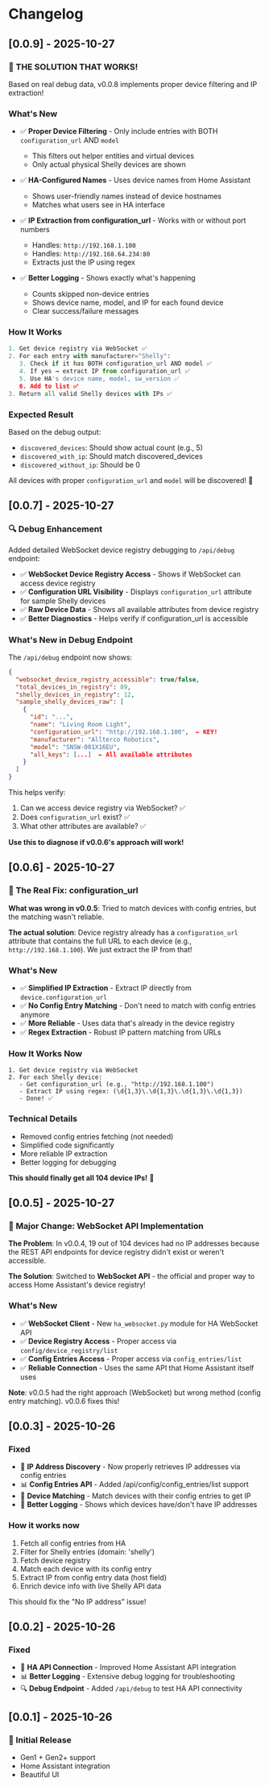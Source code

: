 # Changelog

## [0.0.9] - 2025-10-27

### 🎉 THE SOLUTION THAT WORKS!

Based on real debug data, v0.0.8 implements proper device filtering and IP extraction!

### What's New

- ✅ **Proper Device Filtering** - Only include entries with BOTH `configuration_url` AND `model`
  - This filters out helper entities and virtual devices
  - Only actual physical Shelly devices are shown
  
- ✅ **HA-Configured Names** - Uses device names from Home Assistant
  - Shows user-friendly names instead of device hostnames
  - Matches what users see in HA interface
  
- ✅ **IP Extraction from configuration_url** - Works with or without port numbers
  - Handles: `http://192.168.1.100`
  - Handles: `http://192.168.64.234:80`
  - Extracts just the IP using regex
  
- ✅ **Better Logging** - Shows exactly what's happening
  - Counts skipped non-device entries
  - Shows device name, model, and IP for each found device
  - Clear success/failure messages

### How It Works

```python
1. Get device registry via WebSocket ✅
2. For each entry with manufacturer="Shelly":
   3. Check if it has BOTH configuration_url AND model ✅
   4. If yes → extract IP from configuration_url ✅
   5. Use HA's device name, model, sw_version ✅
   6. Add to list ✅
3. Return all valid Shelly devices with IPs ✅
```

### Expected Result

Based on the debug output:
- `discovered_devices`: Should show actual count (e.g., 5)
- `discovered_with_ip`: Should match discovered_devices
- `discovered_without_ip`: Should be 0

All devices with proper `configuration_url` and `model` will be discovered! 🎉

## [0.0.7] - 2025-10-27

### 🔍 Debug Enhancement

Added detailed WebSocket device registry debugging to `/api/debug` endpoint:

- ✅ **WebSocket Device Registry Access** - Shows if WebSocket can access device registry
- ✅ **Configuration URL Visibility** - Displays `configuration_url` attribute for sample Shelly devices
- ✅ **Raw Device Data** - Shows all available attributes from device registry
- ✅ **Better Diagnostics** - Helps verify if configuration_url is accessible

### What's New in Debug Endpoint

The `/api/debug` endpoint now shows:
```json
{
  "websocket_device_registry_accessible": true/false,
  "total_devices_in_registry": 89,
  "shelly_devices_in_registry": 12,
  "sample_shelly_devices_raw": [
    {
      "id": "...",
      "name": "Living Room Light",
      "configuration_url": "http://192.168.1.100",  ← KEY!
      "manufacturer": "Allterco Robotics",
      "model": "SNSW-001X16EU",
      "all_keys": [...]  ← All available attributes
    }
  ]
}
```

This helps verify:
1. Can we access device registry via WebSocket? ✅
2. Does `configuration_url` exist? ✅
3. What other attributes are available? ✅

**Use this to diagnose if v0.0.6's approach will work!**

## [0.0.6] - 2025-10-27

### 🎯 The Real Fix: configuration_url

**What was wrong in v0.0.5**: Tried to match devices with config entries, but the matching wasn't reliable.

**The actual solution**: Device registry already has a `configuration_url` attribute that contains the full URL to each device (e.g., `http://192.168.1.100`). We just extract the IP from that!

### What's New
- ✅ **Simplified IP Extraction** - Extract IP directly from `device.configuration_url`
- ✅ **No Config Entry Matching** - Don't need to match with config entries anymore
- ✅ **More Reliable** - Uses data that's already in the device registry
- ✅ **Regex Extraction** - Robust IP pattern matching from URLs

### How It Works Now
```
1. Get device registry via WebSocket
2. For each Shelly device:
   - Get configuration_url (e.g., "http://192.168.1.100")
   - Extract IP using regex: (\d{1,3}\.\d{1,3}\.\d{1,3}\.\d{1,3})
   - Done! ✅
```

### Technical Details
- Removed config entries fetching (not needed)
- Simplified code significantly
- More reliable IP extraction
- Better logging for debugging

**This should finally get all 104 device IPs!** 🎉

## [0.0.5] - 2025-10-27

### 🚀 Major Change: WebSocket API Implementation

**The Problem**: In v0.0.4, 19 out of 104 devices had no IP addresses because the REST API endpoints for device registry didn't exist or weren't accessible.

**The Solution**: Switched to **WebSocket API** - the official and proper way to access Home Assistant's device registry!

### What's New
- ✅ **WebSocket Client** - New `ha_websocket.py` module for HA WebSocket API
- ✅ **Device Registry Access** - Proper access via `config/device_registry/list`
- ✅ **Config Entries Access** - Proper access via `config_entries/list`
- ✅ **Reliable Connection** - Uses the same API that Home Assistant itself uses

**Note**: v0.0.5 had the right approach (WebSocket) but wrong method (config entry matching). v0.0.6 fixes this!

## [0.0.3] - 2025-10-26

### Fixed
- 🎯 **IP Address Discovery** - Now properly retrieves IP addresses via config entries
- 📊 **Config Entries API** - Added /api/config/config_entries/list support
- 🔗 **Device Matching** - Match devices with their config entries to get IP
- 📝 **Better Logging** - Shows which devices have/don't have IP addresses

### How it works now
1. Fetch all config entries from HA
2. Filter for Shelly entries (domain: 'shelly')
3. Fetch device registry
4. Match each device with its config entry
5. Extract IP from config entry data (host field)
6. Enrich device info with live Shelly API data

This should fix the "No IP address" issue!

## [0.0.2] - 2025-10-26

### Fixed
- 🔧 **HA API Connection** - Improved Home Assistant API integration
- 📊 **Better Logging** - Extensive debug logging for troubleshooting
- 🔍 **Debug Endpoint** - Added `/api/debug` to test HA API connectivity

## [0.0.1] - 2025-10-26

### 🎉 Initial Release
- Gen1 + Gen2+ support
- Home Assistant integration
- Beautiful UI
